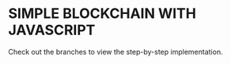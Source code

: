 <h1>SIMPLE BLOCKCHAIN WITH JAVASCRIPT</h1>

Check out the branches to view the step-by-step implementation.
